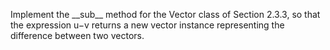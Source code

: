 Implement the \_\_sub\_\_ method for the Vector class of Section 2.3.3, so
that the expression u−v returns a new vector instance representing the
difference between two vectors.